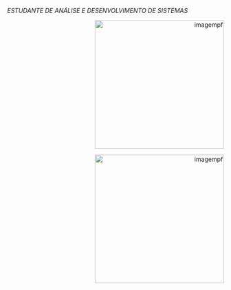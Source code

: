 *ESTUDANTE DE ANÁLISE E DESENVOLVIMENTO DE SISTEMAS*

<!-- Imagem com tamanho definido e centralizada -->
<p align="right">
  <img src="https://i.pinimg.com/736x/20/7a/d1/207ad12f71433d8bfd7d34cf7d3a4d8f.jpg" alt="imagempf" width="300" />
<p align="right">
  <img src="https://i.pinimg.com/736x/75/b1/b2/75b1b2b9740a82e9cd83c612fd2821ab.jpg" alt="imagempf" width="300" />
</p>
